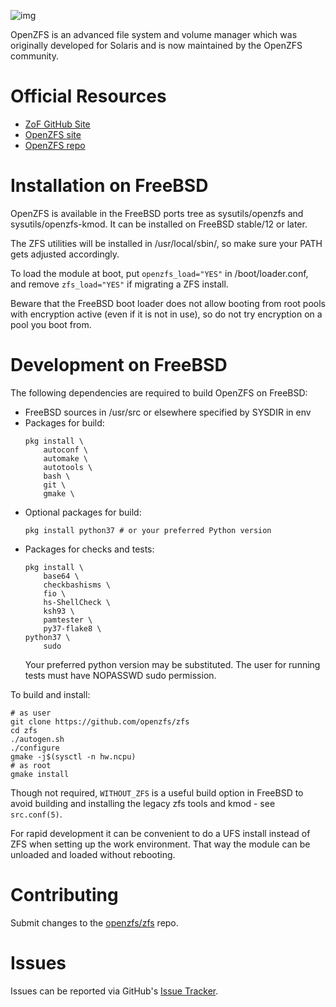 ![img](https://github.com/zfsonfreebsd/ZoF/raw/gh-pages/zof-logo.png)

OpenZFS is an advanced file system and volume manager which was originally
developed for Solaris and is now maintained by the OpenZFS community.

# Official Resources

  * [ZoF GitHub Site](https://zfsonfreebsd.github.io/ZoF/)
  * [OpenZFS site](http://open-zfs.org/)
  * [OpenZFS repo](https://github.com/openzfs/zfs)

# Installation on FreeBSD

OpenZFS is available in the FreeBSD ports tree as sysutils/openzfs and
sysutils/openzfs-kmod. It can be installed on FreeBSD stable/12 or later.

The ZFS utilities will be installed in /usr/local/sbin/, so make sure your PATH
gets adjusted accordingly.

To load the module at boot, put `openzfs_load="YES"` in /boot/loader.conf, and
remove `zfs_load="YES"` if migrating a ZFS install.

Beware that the FreeBSD boot loader does not allow booting from root pools with
encryption active (even if it is not in use), so do not try encryption on a
pool you boot from.

# Development on FreeBSD

The following dependencies are required to build OpenZFS on FreeBSD:
  * FreeBSD sources in /usr/src or elsewhere specified by SYSDIR in env
  * Packages for build:
    ```
    pkg install \
        autoconf \
        automake \
        autotools \
        bash \
        git \
        gmake \
    ```
  * Optional packages for build:
    ```
    pkg install python37 # or your preferred Python version
    ```
  * Packages for checks and tests:
    ```
    pkg install \
        base64 \
        checkbashisms \
        fio \
        hs-ShellCheck \
        ksh93 \
        pamtester \
        py37-flake8 \
	python37 \
        sudo
    ```
    Your preferred python version may be substituted.
    The user for running tests must have NOPASSWD sudo permission.

To build and install:
```
# as user
git clone https://github.com/openzfs/zfs
cd zfs
./autogen.sh
./configure
gmake -j$(sysctl -n hw.ncpu)
# as root
gmake install
```
Though not required, `WITHOUT_ZFS` is a useful build option in FreeBSD to avoid
building and installing the legacy zfs tools and kmod - see `src.conf(5)`.

For rapid development it can be convenient to do a UFS install instead of ZFS
when setting up the work environment. That way the module can be unloaded and
loaded without rebooting.

# Contributing

Submit changes to the [openzfs/zfs](https://github.com/openzfs/zfs) repo.

# Issues

Issues can be reported via GitHub's [Issue Tracker](https://github.com/openzfs/zfs).

